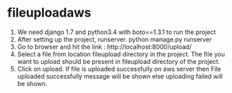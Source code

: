 # fileuploadaws
1. We need django 1.7 and python3.4 with boto==1.3.1 to run the project
2. After setting up the project, runserver.  python manage.py runserver
3. Go to browser and hit the link : http://localhost:8000/upload/
4. Select a file from location fileupload directory in the project. The file you want to upload should be present in fileupload directory of the project.
5. Click on upload. If file is uploaded successfully on aws server then File uploaded successfully message will be shown else uploading failed will be shown.
